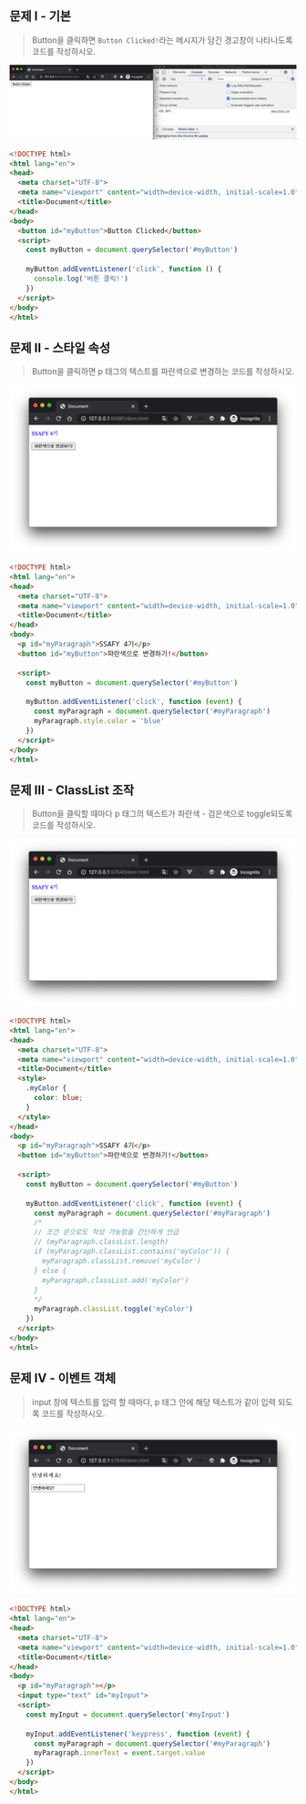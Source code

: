 ## 문제 I - 기본

>  Button을 클릭하면 `Button Clicked!`라는 메시지가 담긴 경고창이 나타나도록 코드를 작성하시오.

![problem_01](./00_event_listener.assets/problem_01.png)

```html
<!DOCTYPE html>
<html lang="en">
<head>
  <meta charset="UTF-8">
  <meta name="viewport" content="width=device-width, initial-scale=1.0">
  <title>Document</title>
</head>
<body>
  <button id="myButton">Button Clicked</button>
  <script>
    const myButton = document.querySelector('#myButton')

    myButton.addEventListener('click', function () {
      console.log('버튼 클릭!')
    })
  </script>
</body>
</html>
```



## 문제 II - 스타일 속성

> Button을 클릭하면 p 태그의 텍스트를 파란색으로 변경하는 코드를 작성하시오.

![problem_03](./00_event_listener.assets/problem_02.png)

```html
<!DOCTYPE html>
<html lang="en">
<head>
  <meta charset="UTF-8">
  <meta name="viewport" content="width=device-width, initial-scale=1.0">
  <title>Document</title>
</head>
<body>
  <p id="myParagraph">SSAFY 4기</p>
  <button id="myButton">파란색으로 변경하기!</button>

  <script>
    const myButton = document.querySelector('#myButton')

    myButton.addEventListener('click', function (event) {
      const myParagraph = document.querySelector('#myParagraph')
      myParagraph.style.color = 'blue'
    })
  </script>
</body>
</html>
```



## 문제 III - ClassList 조작

> Button을 클릭할 때마다 p 태그의 텍스트가 파란색 - 검은색으로 toggle되도록 코드를 작성하시오.

![problem_3](./00_event_listener.assets/problem_03.png)

```html
<!DOCTYPE html>
<html lang="en">
<head>
  <meta charset="UTF-8">
  <meta name="viewport" content="width=device-width, initial-scale=1.0">
  <title>Document</title>
  <style>
    .myColor {
      color: blue;
    }
  </style>
</head>
<body>
  <p id="myParagraph">SSAFY 4기</p>
  <button id="myButton">파란색으로 변경하기!</button>

  <script>
    const myButton = document.querySelector('#myButton')

    myButton.addEventListener('click', function (event) {
      const myParagraph = document.querySelector('#myParagraph')
      /*
      // 조건 문으로도 작성 가능함을 간단하게 언급
      // (myParagraph.classList.length)
      if (myParagraph.classList.contains('myColor')) {
        myParagraph.classList.remove('myColor')
      } else {
        myParagraph.classList.add('myColor')
      }
      */
      myParagraph.classList.toggle('myColor')
    })
  </script>
</body>
</html>

```



## 문제 IV - 이벤트 객체

> input 창에 텍스트를 입력 할 때마다, p 태그 안에 해당 텍스트가 같이 입력 되도록 코드를 작성하시오.

![problem_04](00_event_listener.assets/problem_04.png)

```html
<!DOCTYPE html>
<html lang="en">
<head>
  <meta charset="UTF-8">
  <meta name="viewport" content="width=device-width, initial-scale=1.0">
  <title>Document</title>
</head>
<body>
  <p id="myParagraph"></p>
  <input type="text" id="myInput">
  <script>
    const myInput = document.querySelector('#myInput')

    myInput.addEventListener('keypress', function (event) {
      const myParagraph = document.querySelector('#myParagraph')
      myParagraph.innerText = event.target.value
    })
  </script>
</body>
</html>
```



